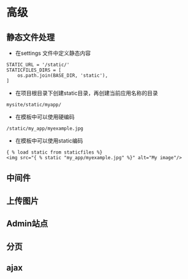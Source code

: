 # 高级

## 静态文件处理

- 在settings 文件中定义静态内容

```
STATIC_URL = '/static/'
STATICFILES_DIRS = [
    os.path.join(BASE_DIR, 'static'),
]
```

- 在项目根目录下创建static目录，再创建当前应用名称的目录

```
mysite/static/myapp/
```

- 在模板中可以使用硬编码

```
/static/my_app/myexample.jpg
```

- 在模板中可以使用static编码

```
{ % load static from staticfiles %}
<img src="{ % static "my_app/myexample.jpg" %}" alt="My image"/>
```

## 中间件



## 上传图片



## Admin站点



## 分页



## ajax